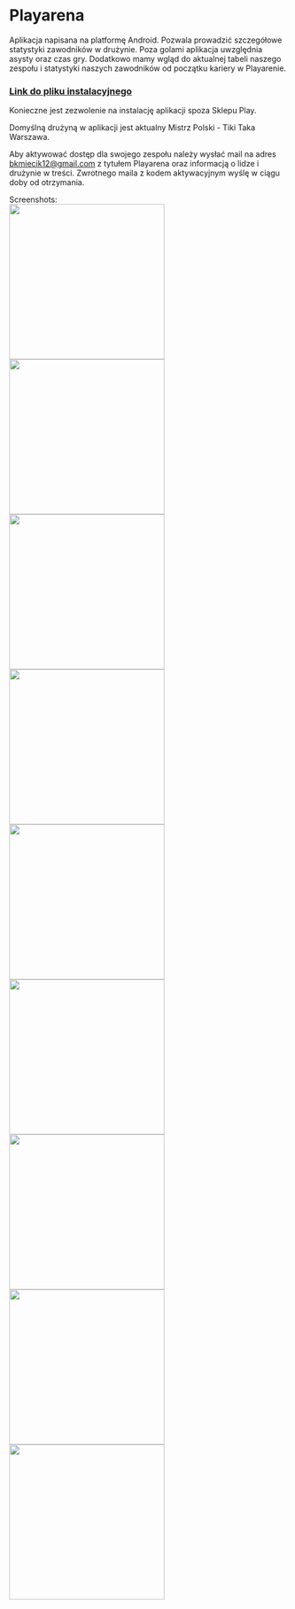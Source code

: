 # Playarena

Aplikacja napisana na platformę Android. Pozwala prowadzić szczegółowe statystyki zawodników w drużynie. Poza golami aplikacja uwzględnia asysty oraz czas gry. Dodatkowo mamy wgląd do aktualnej tabeli naszego zespołu i statystyki naszych zawodników od początku kariery w Playarenie. 

### [Link do pliku instalacyjnego](https://www.dropbox.com/s/o8jefwhickn0dfd/playarena-app.apk?dl=0)

Konieczne jest zezwolenie na instalację aplikacji spoza Sklepu Play.

Domyślną drużyną w aplikacji jest aktualny Mistrz Polski - Tiki Taka Warszawa.

Aby aktywować dostęp dla swojego zespołu należy wysłać mail na adres [bkmiecik12@gmail.com](mailto:bkmiecik12@gmail.com) z tytułem Playarena oraz informacją o lidze i drużynie w treści. Zwrotnego maila z kodem aktywacyjnym wyślę w ciągu doby od otrzymania.

Screenshots:
<br>
<img src="https://user-images.githubusercontent.com/19428995/30101493-dae6b16a-92ec-11e7-9a04-23624ddf3beb.png" width="280">
<img src="https://user-images.githubusercontent.com/19428995/30101494-daee08e8-92ec-11e7-9c40-98a265686e4f.png" width="280">
<img src="https://user-images.githubusercontent.com/19428995/30101497-daf8ddea-92ec-11e7-84e5-b503ba351aab.png" width="280">
<img src="https://user-images.githubusercontent.com/19428995/30101498-daf9d218-92ec-11e7-8139-ac3ef19f282a.png" width="280">
<img src="https://user-images.githubusercontent.com/19428995/30101499-db06439a-92ec-11e7-82f2-252cd75e0998.png" width="280">
<img src="https://user-images.githubusercontent.com/19428995/30101500-db08a996-92ec-11e7-8e8f-6496c4518830.png" width="280">
<img src="https://user-images.githubusercontent.com/19428995/30101502-db127548-92ec-11e7-814c-340633d70cf4.png" width="280">
<img src="https://user-images.githubusercontent.com/19428995/30101496-daf7b726-92ec-11e7-9755-864210d5718d.png" width="280">
<img src="https://user-images.githubusercontent.com/19428995/30101503-db1928c0-92ec-11e7-99ef-461e7ea1fb05.png" width="280">
